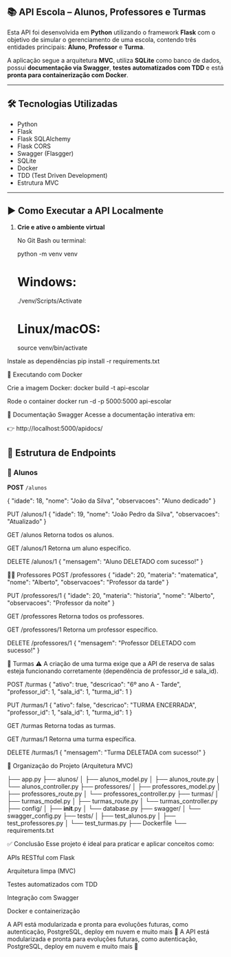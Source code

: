## 📚 API Escola – Alunos, Professores e Turmas

Esta API foi desenvolvida em **Python** utilizando o framework **Flask** com o objetivo de simular o gerenciamento de uma escola, contendo três entidades principais: **Aluno**, **Professor** e **Turma**.

A aplicação segue a arquitetura **MVC**, utiliza **SQLite** como banco de dados, possui **documentação via Swagger**, **testes automatizados com TDD** e está **pronta para containerização com Docker**.

---

## 🛠 Tecnologias Utilizadas

- Python
- Flask
- Flask SQLAlchemy
- Flask CORS
- Swagger (Flasgger)
- SQLite
- Docker
- TDD (Test Driven Development)
- Estrutura MVC

---

## ▶️ Como Executar a API Localmente

1. **Crie e ative o ambiente virtual**

   No Git Bash ou terminal:

   python -m venv venv

   # Windows:
   ./venv/Scripts/Activate

   # Linux/macOS:
   source venv/bin/activate

Instale as dependências
pip install -r requirements.txt

🐳 Executando com Docker

Crie a imagem Docker: 
docker build -t api-escolar

Rode o container
docker run -d -p 5000:5000 api-escolar

📄 Documentação Swagger
Acesse a documentação interativa em:

👉 http://localhost:5000/apidocs/

## 🔄 Estrutura de Endpoints

### 📘 Alunos

**POST** `/alunos`

{
  "idade": 18,
  "nome": "João da Silva",
  "observacoes": "Aluno dedicado"
}

PUT /alunos/1
{
  "idade": 19,
  "nome": "João Pedro da Silva",
  "observacoes": "Atualizado"
}

GET /alunos
Retorna todos os alunos.

GET /alunos/1
Retorna um aluno específico.

DELETE /alunos/1
{
  "mensagem": "Aluno DELETADO com sucesso!"
}

🧑‍🏫 Professores
POST /professores
{
  "idade": 20,
  "materia": "matematica",
  "nome": "Alberto",
  "observacoes": "Professor da tarde"
}

PUT /professores/1
{
  "idade": 20,
  "materia": "historia",
  "nome": "Alberto",
  "observacoes": "Professor da noite"
}

GET /professores
Retorna todos os professores.

GET /professores/1
Retorna um professor específico.

DELETE /professores/1
{
  "mensagem": "Professor DELETADO com sucesso!"
}

🏫 Turmas
⚠️ A criação de uma turma exige que a API de reserva de salas esteja funcionando corretamente (dependência de professor_id e sala_id).

POST /turmas
{
  "ativo": true,
  "descricao": "6º ano A - Tarde",
  "professor_id": 1,
  "sala_id": 1,
  "turma_id": 1
}

PUT /turmas/1
{
  "ativo": false,
  "descricao": "TURMA ENCERRADA",
  "professor_id": 1,
  "sala_id": 1,
  "turma_id": 1
}

GET /turmas
Retorna todas as turmas.

GET /turmas/1
Retorna uma turma específica.

DELETE /turmas/1
{
  "mensagem": "Turma DELETADA com sucesso!"
}

📁 Organização do Projeto (Arquitetura MVC)

├── app.py
├── alunos/
│   ├── alunos_model.py
│   ├── alunos_route.py
│   └── alunos_controller.py
├── professores/
│   ├── professores_model.py
│   ├── professores_route.py
│   └── professores_controller.py
├── turmas/
│   ├── turmas_model.py
│   ├── turmas_route.py
│   └── turmas_controller.py
├── config/
│   ├── __init__.py
│   └── database.py
├── swagger/
│   └── swagger_config.py
├── tests/
│   ├── test_alunos.py
│   ├── test_professores.py
│   └── test_turmas.py
├── Dockerfile
└── requirements.txt

✅ Conclusão
Esse projeto é ideal para praticar e aplicar conceitos como:

APIs RESTful com Flask

Arquitetura limpa (MVC)

Testes automatizados com TDD

Integração com Swagger

Docker e containerização

A API está modularizada e pronta para evoluções futuras, como autenticação, PostgreSQL, deploy em nuvem e muito mais 🚀
A API está modularizada e pronta para evoluções futuras, como autenticação, PostgreSQL, deploy em nuvem e muito mais 🚀
